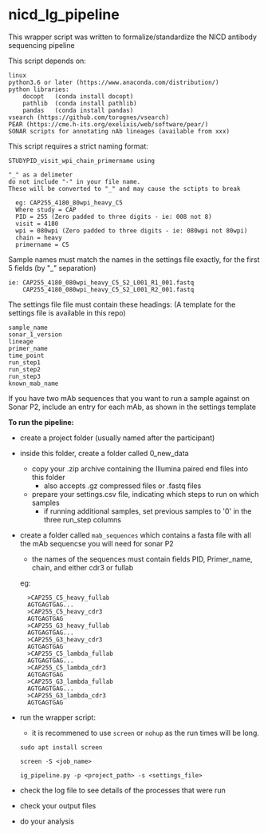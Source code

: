 # nicd_Ig_pipeline
This wrapper script was written to formalize/standardize the NICD antibody sequencing pipeline

This script depends on:
 
    linux
    python3.6 or later (https://www.anaconda.com/distribution/)
    python libraries:
        docopt   (conda install docopt)
        pathlib  (conda install pathlib)
        pandas   (conda install pandas)
    vsearch (https://github.com/torognes/vsearch)
    PEAR (https://cme.h-its.org/exelixis/web/software/pear/)
    SONAR scripts for annotating nAb lineages (available from xxx)

This script requires a strict naming format:

    STUDYPID_visit_wpi_chain_primername using
    
    "_" as a delimeter
    do not include "-" in your file name. 
    These will be converted to "_" and may cause the sctipts to break
    
      eg: CAP255_4180_80wpi_heavy_C5
      Where study = CAP
      PID = 255 (Zero padded to three digits - ie: 008 not 8)
      visit = 4180
      wpi = 080wpi (Zero padded to three digits - ie: 080wpi not 80wpi)
      chain = heavy
      primername = C5

Sample names must match the names in the settings file exactly, for  the first 5 fields (by "_" separation)
    
    ie: CAP255_4180_080wpi_heavy_C5_S2_L001_R1_001.fastq
        CAP255_4180_080wpi_heavy_C5_S2_L001_R2_001.fastq

The settings file file must contain these headings:
    (A template for the settings file is available in this repo)
    
    sample_name	
    sonar_1_version	
    lineage	
    primer_name	
    time_point	
    run_step1	
    run_step2	
    run_step3	
    known_mab_name

If you have two mAb sequences that you want to run a sample against on Sonar P2,
include an entry for each mAb, as shown in the settings template


**To run the pipeline:**
    
* create a project folder (usually named after the participant)
* inside this folder, create a folder called 0_new_data
    * copy your .zip archive containing the Illumina paired end files into this folder
        * also accepts .gz compressed files or .fastq files
    * prepare your settings.csv file, indicating which steps to run on which samples
        * if running additional samples, set previous samples to '0' in the three run_step columns
* create a folder called `mab_sequences` which contains a fasta file with all the mAb sequencse you will need for sonar P2
    * the names of the sequences must contain fields PID, Primer_name, chain, and either cdr3 or fullab
    
    eg:
    
        >CAP255_C5_heavy_fullab
        AGTGAGTGAG...
        >CAP255_C5_heavy_cdr3
        AGTGAGTGAG
        >CAP255_G3_heavy_fullab
        AGTGAGTGAG...
        >CAP255_G3_heavy_cdr3
        AGTGAGTGAG
        >CAP255_C5_lambda_fullab
        AGTGAGTGAG...
        >CAP255_C5_lambda_cdr3
        AGTGAGTGAG
        >CAP255_G3_lambda_fullab
        AGTGAGTGAG...
        >CAP255_G3_lambda_cdr3
        AGTGAGTGAG

* run the wrapper script:
    * it is recommened to use `screen` or `nohup` as the run times will be long.
    
    `sudo apt install screen`
    
    `screen -S <job_name>`
    
     `ig_pipeline.py -p <project_path> -s <settings_file>`
 
 * check the log file to see details of the processes that were run
 * check your output files
 * do your analysis
 
 